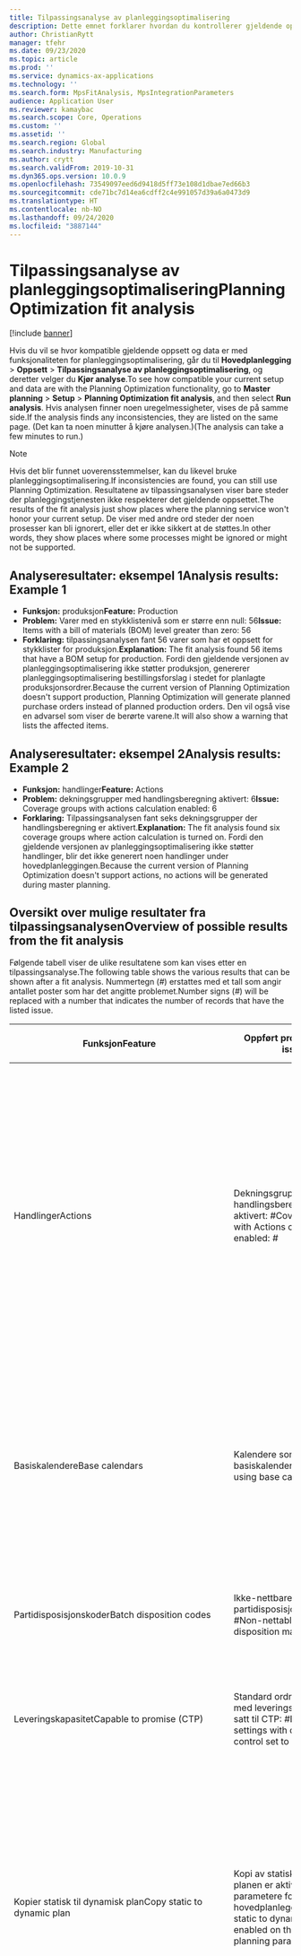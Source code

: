 ```yaml
---
title: Tilpassingsanalyse av planleggingsoptimalisering
description: Dette emnet forklarer hvordan du kontrollerer gjeldende oppsett og data mot funksjonene i planleggingsoptimaliseringsfunksjonaliteten.
author: ChristianRytt
manager: tfehr
ms.date: 09/23/2020
ms.topic: article
ms.prod: ''
ms.service: dynamics-ax-applications
ms.technology: ''
ms.search.form: MpsFitAnalysis, MpsIntegrationParameters
audience: Application User
ms.reviewer: kamaybac
ms.search.scope: Core, Operations
ms.custom: ''
ms.assetid: ''
ms.search.region: Global
ms.search.industry: Manufacturing
ms.author: crytt
ms.search.validFrom: 2019-10-31
ms.dyn365.ops.version: 10.0.9
ms.openlocfilehash: 73549097eed6d9418d5ff73e108d1dbae7ed66b3
ms.sourcegitcommit: cde71bc7d14ea6cdff2c4e991057d39a6a0473d9
ms.translationtype: HT
ms.contentlocale: nb-NO
ms.lasthandoff: 09/24/2020
ms.locfileid: "3887144"
---
```

# <a name="planning-optimization-fit-analysis"></a><span data-ttu-id="4b867-103">Tilpassingsanalyse av planleggingsoptimalisering</span><span class="sxs-lookup"><span data-stu-id="4b867-103">Planning Optimization fit analysis</span></span>

[!include [banner](../../includes/banner.md)]

<span data-ttu-id="4b867-104">Hvis du vil se hvor kompatible gjeldende oppsett og data er med funksjonaliteten for planleggingsoptimalisering, går du til **Hovedplanlegging** \> **Oppsett** \> **Tilpassingsanalyse av planleggingsoptimalisering**, og deretter velger du **Kjør analyse**.</span><span class="sxs-lookup"><span data-stu-id="4b867-104">To see how compatible your current setup and data are with the Planning Optimization functionality, go to **Master planning** \> **Setup** \> **Planning Optimization fit analysis**, and then select **Run analysis**.</span></span> <span data-ttu-id="4b867-105">Hvis analysen finner noen uregelmessigheter, vises de på samme side.</span><span class="sxs-lookup"><span data-stu-id="4b867-105">If the analysis finds any inconsistencies, they are listed on the same page.</span></span> <span data-ttu-id="4b867-106">(Det kan ta noen minutter å kjøre analysen.)</span><span class="sxs-lookup"><span data-stu-id="4b867-106">(The analysis can take a few minutes to run.)</span></span>

> [!NOTE]
> <span data-ttu-id="4b867-107">Hvis det blir funnet uoverensstemmelser, kan du likevel bruke planleggingsoptimalisering.</span><span class="sxs-lookup"><span data-stu-id="4b867-107">If inconsistencies are found, you can still use Planning Optimization.</span></span> <span data-ttu-id="4b867-108">Resultatene av tilpassingsanalysen viser bare steder der planleggingstjenesten ikke respekterer det gjeldende oppsettet.</span><span class="sxs-lookup"><span data-stu-id="4b867-108">The results of the fit analysis just show places where the planning service won't honor your current setup.</span></span> <span data-ttu-id="4b867-109">De viser med andre ord steder der noen prosesser kan bli ignorert, eller det er ikke sikkert at de støttes.</span><span class="sxs-lookup"><span data-stu-id="4b867-109">In other words, they show places where some processes might be ignored or might not be supported.</span></span>

## <a name="analysis-results-example-1"></a><span data-ttu-id="4b867-110">Analyseresultater: eksempel 1</span><span class="sxs-lookup"><span data-stu-id="4b867-110">Analysis results: Example 1</span></span>

- <span data-ttu-id="4b867-111">**Funksjon:** produksjon</span><span class="sxs-lookup"><span data-stu-id="4b867-111">**Feature:** Production</span></span>
- <span data-ttu-id="4b867-112">**Problem:** Varer med en stykklistenivå som er større enn null: 56</span><span class="sxs-lookup"><span data-stu-id="4b867-112">**Issue:** Items with a bill of materials (BOM) level greater than zero: 56</span></span>
- <span data-ttu-id="4b867-113">**Forklaring:** tilpassingsanalysen fant 56 varer som har et oppsett for stykklister for produksjon.</span><span class="sxs-lookup"><span data-stu-id="4b867-113">**Explanation:** The fit analysis found 56 items that have a BOM setup for production.</span></span> <span data-ttu-id="4b867-114">Fordi den gjeldende versjonen av planleggingsoptimalisering ikke støtter produksjon, genererer planleggingsoptimalisering bestillingsforslag i stedet for planlagte produksjonsordrer.</span><span class="sxs-lookup"><span data-stu-id="4b867-114">Because the current version of Planning Optimization doesn't support production, Planning Optimization will generate planned purchase orders instead of planned production orders.</span></span> <span data-ttu-id="4b867-115">Den vil også vise en advarsel som viser de berørte varene.</span><span class="sxs-lookup"><span data-stu-id="4b867-115">It will also show a warning that lists the affected items.</span></span>

## <a name="analysis-results-example-2"></a><span data-ttu-id="4b867-116">Analyseresultater: eksempel 2</span><span class="sxs-lookup"><span data-stu-id="4b867-116">Analysis results: Example 2</span></span>

- <span data-ttu-id="4b867-117">**Funksjon:** handlinger</span><span class="sxs-lookup"><span data-stu-id="4b867-117">**Feature:** Actions</span></span>
- <span data-ttu-id="4b867-118">**Problem:** dekningsgrupper med handlingsberegning aktivert: 6</span><span class="sxs-lookup"><span data-stu-id="4b867-118">**Issue:** Coverage groups with actions calculation enabled: 6</span></span>
- <span data-ttu-id="4b867-119">**Forklaring:** Tilpassingsanalysen fant seks dekningsgrupper der handlingsberegning er aktivert.</span><span class="sxs-lookup"><span data-stu-id="4b867-119">**Explanation:** The fit analysis found six coverage groups where action calculation is turned on.</span></span> <span data-ttu-id="4b867-120">Fordi den gjeldende versjonen av planleggingsoptimalisering ikke støtter handlinger, blir det ikke generert noen handlinger under hovedplanleggingen.</span><span class="sxs-lookup"><span data-stu-id="4b867-120">Because the current version of Planning Optimization doesn't support actions, no actions will be generated during master planning.</span></span>

## <a name="overview-of-possible-results-from-the-fit-analysis"></a><span data-ttu-id="4b867-121">Oversikt over mulige resultater fra tilpassingsanalysen</span><span class="sxs-lookup"><span data-stu-id="4b867-121">Overview of possible results from the fit analysis</span></span>

<span data-ttu-id="4b867-122">Følgende tabell viser de ulike resultatene som kan vises etter en tilpassingsanalyse.</span><span class="sxs-lookup"><span data-stu-id="4b867-122">The following table shows the various results that can be shown after a fit analysis.</span></span> <span data-ttu-id="4b867-123">Nummertegn (_\#_) erstattes med et tall som angir antallet poster som har det angitte problemet.</span><span class="sxs-lookup"><span data-stu-id="4b867-123">Number signs (_\#_) will be replaced with a number that indicates the number of records that have the listed issue.</span></span>

| <span data-ttu-id="4b867-124">Funksjon</span><span class="sxs-lookup"><span data-stu-id="4b867-124">Feature</span></span> | <span data-ttu-id="4b867-125">Oppført problem</span><span class="sxs-lookup"><span data-stu-id="4b867-125">Listed issue</span></span> | <span data-ttu-id="4b867-126">Forklaring</span><span class="sxs-lookup"><span data-stu-id="4b867-126">Explanation</span></span> | <span data-ttu-id="4b867-127">Forventet tilgjengelighet</span><span class="sxs-lookup"><span data-stu-id="4b867-127">Expected availability</span></span> |
| --- | --- | --- | --- |
| <span data-ttu-id="4b867-128">Handlinger</span><span class="sxs-lookup"><span data-stu-id="4b867-128">Actions</span></span> | <span data-ttu-id="4b867-129">Dekningsgrupper med handlingsberegning aktivert: _\#_</span><span class="sxs-lookup"><span data-stu-id="4b867-129">Coverage groups with Actions calculation enabled: _\#_</span></span> | <span data-ttu-id="4b867-130">Dette funksjonen venter.</span><span class="sxs-lookup"><span data-stu-id="4b867-130">This feature is pending.</span></span> <span data-ttu-id="4b867-131">For øyeblikket blir det ikke generert handlinger under hovedplanlegging når planleggingsoptimalisering er aktivert, uavhengig av denne innstillingen.</span><span class="sxs-lookup"><span data-stu-id="4b867-131">Currently, actions aren't generated during master planning when Planning Optimization is enabled, regardless of this setting.</span></span> <span data-ttu-id="4b867-132">Hovedformålet med handlinger er å foreslå endringer i eksisterende ordrer.</span><span class="sxs-lookup"><span data-stu-id="4b867-132">The main purpose of actions is to suggest changes to existing orders.</span></span> <span data-ttu-id="4b867-133">Evaluer hvis handlinger aktiveres aktivt som en del av forretningsprosessene, eller hvis forsinkelsesinformasjonen som er knyttet til ordrene, er tilstrekkelig.</span><span class="sxs-lookup"><span data-stu-id="4b867-133">Evaluate if actions are actively applied as part of your business processes or if the delay information related to the orders is sufficient.</span></span> | <span data-ttu-id="4b867-134">2021. oktober</span><span class="sxs-lookup"><span data-stu-id="4b867-134">October 2021</span></span> |
| <span data-ttu-id="4b867-135">Basiskalendere</span><span class="sxs-lookup"><span data-stu-id="4b867-135">Base calendars</span></span> | <span data-ttu-id="4b867-136">Kalendere som bruker basiskalender: _\#_</span><span class="sxs-lookup"><span data-stu-id="4b867-136">Calendars using base calendar: _\#_</span></span> | <span data-ttu-id="4b867-137">Dette funksjonen venter.</span><span class="sxs-lookup"><span data-stu-id="4b867-137">This feature is pending.</span></span> <span data-ttu-id="4b867-138">For øyeblikket ignoreres basiskalenderen når planleggingsoptimalisering er aktivert.</span><span class="sxs-lookup"><span data-stu-id="4b867-138">Currently, the base calendar is ignored when Planning Optimization is enabled.</span></span> <span data-ttu-id="4b867-139">Evaluer om basiskalenderen er nødvendig for forretningsprosessene, eller om direkte oppsett i kalendere er tilstrekkelig.</span><span class="sxs-lookup"><span data-stu-id="4b867-139">Evaluate if the base calendar is needed for your business processes or if direct setup in calendars is sufficient.</span></span> | <span data-ttu-id="4b867-140">2021. april</span><span class="sxs-lookup"><span data-stu-id="4b867-140">April 2021</span></span> | 
| <span data-ttu-id="4b867-141">Partidisposisjonskoder</span><span class="sxs-lookup"><span data-stu-id="4b867-141">Batch disposition codes</span></span> | <span data-ttu-id="4b867-142">Ikke-nettbare partidisposisjonsstandarder: _\#_</span><span class="sxs-lookup"><span data-stu-id="4b867-142">Non-nettable batch disposition masters: _\#_</span></span> | <span data-ttu-id="4b867-143">Dette funksjonen venter.</span><span class="sxs-lookup"><span data-stu-id="4b867-143">This feature is pending.</span></span> <span data-ttu-id="4b867-144">Partidisposisjonskoder ignoreres for øyeblikket når planleggingsoptimalisering er aktivert.</span><span class="sxs-lookup"><span data-stu-id="4b867-144">Currently, batch disposition codes are ignored when Planning Optimization is enabled.</span></span> | <span data-ttu-id="4b867-145">2021. oktober</span><span class="sxs-lookup"><span data-stu-id="4b867-145">October 2021</span></span> |
| <span data-ttu-id="4b867-146">Leveringskapasitet</span><span class="sxs-lookup"><span data-stu-id="4b867-146">Capable to promise (CTP)</span></span> | <span data-ttu-id="4b867-147">Standard ordreinnstillinger med leveringsdatokontroll satt til CTP: _\#_</span><span class="sxs-lookup"><span data-stu-id="4b867-147">Default order settings with delivery date control set to CTP: _\#_</span></span> | <span data-ttu-id="4b867-148">Dette funksjonen venter.</span><span class="sxs-lookup"><span data-stu-id="4b867-148">This feature is pending.</span></span> <span data-ttu-id="4b867-149">For øyeblikket ignoreres CTP når planleggingsoptimalisering aktiveres, uavhengig av denne innstillingen.</span><span class="sxs-lookup"><span data-stu-id="4b867-149">Currently, CTP is ignored when Planning Optimization is enabled, regardless of this setting.</span></span> | <span data-ttu-id="4b867-150">2021. oktober</span><span class="sxs-lookup"><span data-stu-id="4b867-150">October 2021</span></span> |
| <span data-ttu-id="4b867-151">Kopier statisk til dynamisk plan</span><span class="sxs-lookup"><span data-stu-id="4b867-151">Copy static to dynamic plan</span></span> | <span data-ttu-id="4b867-152">Kopi av statisk til dynamisk planen er aktivert for parametere for hovedplanlegging.</span><span class="sxs-lookup"><span data-stu-id="4b867-152">Copy of static to dynamic plan is enabled on the master planning parameters.</span></span> | <span data-ttu-id="4b867-153">Planleggingsoptimalisering kopierer ikke den statiske planen til den dynamiske planen, uavhengig av denne innstillingen.</span><span class="sxs-lookup"><span data-stu-id="4b867-153">Planning Optimization doesn't copy the static plan to the dynamic plan, regardless of this setting.</span></span> <span data-ttu-id="4b867-154">Dette konseptet er generelt mindre relevant på grunn av hastigheten og fullføringsregenereringen som gis av planleggingsoptimaliseringen.</span><span class="sxs-lookup"><span data-stu-id="4b867-154">In general, this concept is less relevant because of the speed and complete regeneration that Planning Optimization provides.</span></span> <span data-ttu-id="4b867-155">Hvis det brukes to eller flere planer, bør hovedplanlegging utløses for hver plan.</span><span class="sxs-lookup"><span data-stu-id="4b867-155">If two or more plans are used, master planning should be triggered for each plan.</span></span> | <span data-ttu-id="4b867-156">2021. oktober</span><span class="sxs-lookup"><span data-stu-id="4b867-156">October 2021</span></span> |
| <span data-ttu-id="4b867-157">Autorisasjon</span><span class="sxs-lookup"><span data-stu-id="4b867-157">Firming</span></span> | <span data-ttu-id="4b867-158">Dekningsgrupper med horisont for automatisk autorisering angitt: _\#_</span><span class="sxs-lookup"><span data-stu-id="4b867-158">Coverage groups with auto firming time fence set: _\#_</span></span> | <span data-ttu-id="4b867-159">I versjon 10.0.7 og senere støttes autorisasjon som en separat satsvis jobb etter at hovedplanleggingen er fullført (forutsatt at funksjonen _Automatisk autorisasjon med planleggingsoptimalisering_ er aktivert i [funksjonsbehandling](../../../fin-ops-core/fin-ops/get-started/feature-management/feature-management-overview.md)).</span><span class="sxs-lookup"><span data-stu-id="4b867-159">In version 10.0.7 and later, firming is supported as a separate firming batch job after master planning is completed (provided the _Auto-firming for Planning Optimization_ feature has been enabled in [feature management](../../../fin-ops-core/fin-ops/get-started/feature-management/feature-management-overview.md)).</span></span> <span data-ttu-id="4b867-160">Legg merke til at automatisk autorisasjon med planleggingsoptimalisering er basert på ordredatoen (startdato), ikke behovsdatoen (sluttdatoen).</span><span class="sxs-lookup"><span data-stu-id="4b867-160">Note that auto firming for Planning Optimization is based on the order date (start date), not the requirement date (end date).</span></span> <span data-ttu-id="4b867-161">Denne virkemåten sikrer at planlagte bestillinger vises i forfallstiden, uten at leveringstiden i autorisasjonshorisonten må tas med.</span><span class="sxs-lookup"><span data-stu-id="4b867-161">This behavior ensures that firming of planned orders occurs in due time, without having to include lead time in the firming time fence.</span></span> | <span data-ttu-id="4b867-162">Støttes</span><span class="sxs-lookup"><span data-stu-id="4b867-162">Supported</span></span> |
| <span data-ttu-id="4b867-163">Autorisasjon</span><span class="sxs-lookup"><span data-stu-id="4b867-163">Firming</span></span> | <span data-ttu-id="4b867-164">Dekningsoppføringer for vare med automatisk autorisasjon angitt: _\#_</span><span class="sxs-lookup"><span data-stu-id="4b867-164">Item coverage records with auto firming set: _\#_</span></span> | <span data-ttu-id="4b867-165">I versjon 10.0.7 og senere støttes automatisk autorisasjon som en separat satsvis jobb etter at hovedplanleggingen er fullført (forutsatt at funksjonen _Automatisk autorisasjon med planleggingsoptimalisering_ er aktivert i [funksjonsbehandling](../../../fin-ops-core/fin-ops/get-started/feature-management/feature-management-overview.md)).</span><span class="sxs-lookup"><span data-stu-id="4b867-165">In version 10.0.7 and later, auto firming is supported as a separate firming batch job after master planning is completed (provided the _Auto-firming for Planning Optimization_ feature has been enabled in [feature management](../../../fin-ops-core/fin-ops/get-started/feature-management/feature-management-overview.md)).</span></span> <span data-ttu-id="4b867-166">Legg merke til at automatisk autorisasjon med planleggingsoptimalisering er basert på ordredatoen (startdato), ikke behovsdatoen (sluttdatoen).</span><span class="sxs-lookup"><span data-stu-id="4b867-166">Note that auto firming for Planning Optimization is based on the order date (start date), not the requirement date (end date).</span></span> <span data-ttu-id="4b867-167">Denne virkemåten sikrer at planlagte bestillinger vises i forfallstiden, uten at leveringstiden i autorisasjonshorisonten må tas med.</span><span class="sxs-lookup"><span data-stu-id="4b867-167">This behavior ensures that firming of planned orders occurs in due time, without having to include lead time in the firming time fence.</span></span> | <span data-ttu-id="4b867-168">Støttes</span><span class="sxs-lookup"><span data-stu-id="4b867-168">Supported</span></span> |
| <span data-ttu-id="4b867-169">Autorisasjon</span><span class="sxs-lookup"><span data-stu-id="4b867-169">Firming</span></span> | <span data-ttu-id="4b867-170">Hovedplaner med automatisk autorisasjon angitt: _\#_</span><span class="sxs-lookup"><span data-stu-id="4b867-170">Master plans with auto firming set: _\#_</span></span> | <span data-ttu-id="4b867-171">I versjon 10.0.7 og senere støttes automatisk autorisasjon som en separat satsvis jobb etter at hovedplanleggingen er fullført (forutsatt at funksjonen _Automatisk autorisasjon med planleggingsoptimalisering_ er aktivert i [funksjonsbehandling](../../../fin-ops-core/fin-ops/get-started/feature-management/feature-management-overview.md)).</span><span class="sxs-lookup"><span data-stu-id="4b867-171">In version 10.0.7 and later, auto firming is supported as a separate firming batch job after master planning is completed (provided the _Auto-firming for Planning Optimization_ feature has been enabled in [feature management](../../../fin-ops-core/fin-ops/get-started/feature-management/feature-management-overview.md)).</span></span> <span data-ttu-id="4b867-172">Legg merke til at automatisk autorisasjon med planleggingsoptimalisering er basert på ordredatoen (startdato), ikke behovsdatoen (sluttdatoen).</span><span class="sxs-lookup"><span data-stu-id="4b867-172">Note that auto firming for Planning Optimization is based on the order date (start date), not the requirement date (end date).</span></span> <span data-ttu-id="4b867-173">Denne virkemåten sikrer at planlagte bestillinger vises i forfallstiden, uten at leveringstiden i autorisasjonshorisonten må tas med.</span><span class="sxs-lookup"><span data-stu-id="4b867-173">This behavior ensures that firming of planned orders occurs in due time, without having to include lead time in the firming time fence.</span></span> | <span data-ttu-id="4b867-174">Støttes</span><span class="sxs-lookup"><span data-stu-id="4b867-174">Supported</span></span> |
| <span data-ttu-id="4b867-175">FitAnalysisPlanningItems</span><span class="sxs-lookup"><span data-stu-id="4b867-175">FitAnalysisPlanningItems</span></span> | <span data-ttu-id="4b867-176">Planleggingselementer: _\#_</span><span class="sxs-lookup"><span data-stu-id="4b867-176">Planning Items: _\#_</span></span> | <span data-ttu-id="4b867-177">Dette funksjonen venter.</span><span class="sxs-lookup"><span data-stu-id="4b867-177">This feature is pending.</span></span> <span data-ttu-id="4b867-178">For øyeblikket behandles planleggingselementer som vanlige varer når planleggingsoptimalisering er aktivert.</span><span class="sxs-lookup"><span data-stu-id="4b867-178">Currently, planning items are handled like regular items when Planning Optimization is enabled.</span></span> | <span data-ttu-id="4b867-179">2021. oktober</span><span class="sxs-lookup"><span data-stu-id="4b867-179">October 2021</span></span> |
| <span data-ttu-id="4b867-180">Prognose</span><span class="sxs-lookup"><span data-stu-id="4b867-180">Forecast</span></span> | <span data-ttu-id="4b867-181">Dekningsgrupper med "Ta med konserninterne ordrer" aktivert: _\#_</span><span class="sxs-lookup"><span data-stu-id="4b867-181">Coverage groups with "Include intercompany orders" enabled: _\#_</span></span> | <span data-ttu-id="4b867-182">Dette funksjonen venter.</span><span class="sxs-lookup"><span data-stu-id="4b867-182">This feature is pending.</span></span> <span data-ttu-id="4b867-183">For øyeblikket inkluderer ikke hovedplanlegging nedstrøms planlagt behov når planleggingsoptimalisering er aktivert, uavhengig av denne innstillingen.</span><span class="sxs-lookup"><span data-stu-id="4b867-183">Currently, master planning doesn't include downstream planned demand when Planning Optimization is enabled, regardless of this setting.</span></span> <span data-ttu-id="4b867-184">Merk at frigitte/autoriserte ordrer fremdeles fungerer med den vanlige konserninterne funksjonaliteten, og vil dekke de fleste scenarier.</span><span class="sxs-lookup"><span data-stu-id="4b867-184">Note that released/firmed orders still work with the regular intercompany functionality and will cover most scenarios.</span></span> | <span data-ttu-id="4b867-185">2020. oktober</span><span class="sxs-lookup"><span data-stu-id="4b867-185">October 2020</span></span> |
| <span data-ttu-id="4b867-186">Prognose</span><span class="sxs-lookup"><span data-stu-id="4b867-186">Forecast</span></span> | <span data-ttu-id="4b867-187">Dekningsgrupper med innstillingen "Reduser prognose etter" angir en annen verdi enn "Ordrer": _\#_</span><span class="sxs-lookup"><span data-stu-id="4b867-187">Coverage groups with "Reduce forecast by" setting set to a value different than "Orders": _\#_</span></span> | <span data-ttu-id="4b867-188">Planleggingsoptimalisering bruker som standard "Reduser prognose etter" for ordrer, uavhengig av denne innstillingen.</span><span class="sxs-lookup"><span data-stu-id="4b867-188">By default, Planning Optimization uses "Reduce forecast by" for orders, regardless of this setting.</span></span> | <span data-ttu-id="4b867-189">2020. oktober</span><span class="sxs-lookup"><span data-stu-id="4b867-189">October 2020</span></span> |
| <span data-ttu-id="4b867-190">Prognose</span><span class="sxs-lookup"><span data-stu-id="4b867-190">Forecast</span></span> | <span data-ttu-id="4b867-191">Prognosemodeller med undermodeller: _\#_</span><span class="sxs-lookup"><span data-stu-id="4b867-191">Forecast models with sub models: _\#_</span></span> | <span data-ttu-id="4b867-192">Dette funksjonen venter.</span><span class="sxs-lookup"><span data-stu-id="4b867-192">This feature is pending.</span></span> <span data-ttu-id="4b867-193">For øyeblikket støttes ikke prognoser som bruker undermodeller, når planleggingsoptimalisering er aktivert.</span><span class="sxs-lookup"><span data-stu-id="4b867-193">Currently, forecasts that use sub-models aren't supported when Planning Optimization is enabled.</span></span> <span data-ttu-id="4b867-194">De vil ignoreres, uavhengig av denne innstillingen.</span><span class="sxs-lookup"><span data-stu-id="4b867-194">They will be ignored, regardless of this setting.</span></span> | <span data-ttu-id="4b867-195">2021. april</span><span class="sxs-lookup"><span data-stu-id="4b867-195">April 2021</span></span> |
| <span data-ttu-id="4b867-196">Prognose</span><span class="sxs-lookup"><span data-stu-id="4b867-196">Forecast</span></span> | <span data-ttu-id="4b867-197">Hovedplaner med "Inkluder forsyningsprognose" aktivert: _\#_</span><span class="sxs-lookup"><span data-stu-id="4b867-197">Master plans with "Include supply forecast" enabled: _\#_</span></span> | <span data-ttu-id="4b867-198">Dette funksjonen venter.</span><span class="sxs-lookup"><span data-stu-id="4b867-198">This feature is pending.</span></span> <span data-ttu-id="4b867-199">For øyeblikket støttes ikke forsyningsprognoser når planleggingsoptimalisering er aktivert.</span><span class="sxs-lookup"><span data-stu-id="4b867-199">Currently, supply forecasts aren't supported when Planning Optimization is enabled.</span></span> <span data-ttu-id="4b867-200">De vil ignoreres, uavhengig av denne innstillingen.</span><span class="sxs-lookup"><span data-stu-id="4b867-200">They will be ignored, regardless of this setting.</span></span> | <span data-ttu-id="4b867-201">2021. oktober</span><span class="sxs-lookup"><span data-stu-id="4b867-201">October 2021</span></span> |
| <span data-ttu-id="4b867-202">Låsningshorisont</span><span class="sxs-lookup"><span data-stu-id="4b867-202">Freeze time fence</span></span> | <span data-ttu-id="4b867-203">Dekningsgrupper med låsningshorisont angitt: _\#_</span><span class="sxs-lookup"><span data-stu-id="4b867-203">Coverage groups with freeze time fence set: _\#_</span></span> | <span data-ttu-id="4b867-204">Låsingshorisonten brukes ikke ofte, og det er ingen planer om å ta den med for planleggingsoptimalisering.</span><span class="sxs-lookup"><span data-stu-id="4b867-204">The freeze time fence isn't often used, and there are currently no plans to include it for Planning Optimization.</span></span> <span data-ttu-id="4b867-205">For øyeblikket ignoreres låsningshorisontoppsettet når planleggingsoptimalisering aktiveres, uavhengig av denne innstillingen.</span><span class="sxs-lookup"><span data-stu-id="4b867-205">Currently, the freeze time fence setup is ignored when Planning Optimization is enabled, regardless of this setting.</span></span> | <span data-ttu-id="4b867-206">I/T</span><span class="sxs-lookup"><span data-stu-id="4b867-206">N/A</span></span> |
| <span data-ttu-id="4b867-207">Låsningshorisont</span><span class="sxs-lookup"><span data-stu-id="4b867-207">Freeze time fence</span></span> | <span data-ttu-id="4b867-208">Dekningsgrupper for vare med låsningshorisont angitt: _\#_</span><span class="sxs-lookup"><span data-stu-id="4b867-208">Item coverage records with freeze time fence set: _\#_</span></span> | <span data-ttu-id="4b867-209">Låsingshorisonten brukes ikke ofte, og det er ingen planer om å ta den med for planleggingsoptimalisering.</span><span class="sxs-lookup"><span data-stu-id="4b867-209">The freeze time fence isn't often used, and there are currently no plans to include it for Planning Optimization.</span></span> <span data-ttu-id="4b867-210">For øyeblikket ignoreres låsningshorisontoppsettet når planleggingsoptimalisering aktiveres, uavhengig av denne innstillingen.</span><span class="sxs-lookup"><span data-stu-id="4b867-210">Currently, the freeze time fence setup is ignored when Planning Optimization is enabled, regardless of this setting.</span></span> | <span data-ttu-id="4b867-211">I/T</span><span class="sxs-lookup"><span data-stu-id="4b867-211">N/A</span></span> |
| <span data-ttu-id="4b867-212">Låsningshorisont</span><span class="sxs-lookup"><span data-stu-id="4b867-212">Freeze time fence</span></span> | <span data-ttu-id="4b867-213">Hovedplaner med låsningshorisont angitt: _\#_</span><span class="sxs-lookup"><span data-stu-id="4b867-213">Master plans with freeze time fence set: _\#_</span></span> | <span data-ttu-id="4b867-214">Låsingshorisonten brukes ikke ofte, og det er ingen planer om å ta den med for planleggingsoptimalisering.</span><span class="sxs-lookup"><span data-stu-id="4b867-214">The freeze time fence isn't often used, and there are currently no plans to include it for Planning Optimization.</span></span> <span data-ttu-id="4b867-215">For øyeblikket ignoreres låsningshorisontoppsettet når planleggingsoptimalisering aktiveres, uavhengig av denne innstillingen.</span><span class="sxs-lookup"><span data-stu-id="4b867-215">Currently, the freeze time fence setup is ignored when Planning Optimization is enabled, regardless of this setting.</span></span> | <span data-ttu-id="4b867-216">I/T</span><span class="sxs-lookup"><span data-stu-id="4b867-216">N/A</span></span> |
| <span data-ttu-id="4b867-217">Konserninternt</span><span class="sxs-lookup"><span data-stu-id="4b867-217">Intercompany</span></span> | <span data-ttu-id="4b867-218">Hovedplaner inkludert planlagt nedstrømsetterspørsel: _\#_</span><span class="sxs-lookup"><span data-stu-id="4b867-218">Master plans including planned downstream demand: _\#_</span></span> | <span data-ttu-id="4b867-219">Dette funksjonen venter.</span><span class="sxs-lookup"><span data-stu-id="4b867-219">This feature is pending.</span></span> <span data-ttu-id="4b867-220">For øyeblikket inkluderer ikke hovedplanlegging nedstrøms planlagt behov når planleggingsoptimalisering er aktivert, uavhengig av denne innstillingen.</span><span class="sxs-lookup"><span data-stu-id="4b867-220">Currently, master planning doesn't include downstream planned demand when Planning Optimization is enabled, regardless of this setting.</span></span> <span data-ttu-id="4b867-221">Merk at frigitte/autoriserte ordrer fremdeles fungerer med den vanlige konserninterne funksjonaliteten, og vil dekke de fleste scenarier.</span><span class="sxs-lookup"><span data-stu-id="4b867-221">Note that released/firmed orders still work with the normal intercompany functionality and will cover most scenarios.</span></span> | <span data-ttu-id="4b867-222">2020. oktober</span><span class="sxs-lookup"><span data-stu-id="4b867-222">October 2020</span></span> |
| <span data-ttu-id="4b867-223">Kanban</span><span class="sxs-lookup"><span data-stu-id="4b867-223">Kanban</span></span> | <span data-ttu-id="4b867-224">Dekningsoppføringer for vare med Kanban for planlagte ordretype _\#_</span><span class="sxs-lookup"><span data-stu-id="4b867-224">Item coverage records with planned order type kanban: _\#_</span></span> | <span data-ttu-id="4b867-225">Dette funksjonen venter.</span><span class="sxs-lookup"><span data-stu-id="4b867-225">This feature is pending.</span></span> <span data-ttu-id="4b867-226">For øyeblikket ignoreres varedekningen som er satt til Kanban, når planleggingsoptimalisering er aktivert.</span><span class="sxs-lookup"><span data-stu-id="4b867-226">Currently, item coverage that is set to kanban will be ignored when Planning Optimization is enabled.</span></span> <span data-ttu-id="4b867-227">Den Kanban-planlagte ordretypen vil opprette en advarsel under hovedplanleggingen, og planlagte bestillinger vil bli opprettet for å dekke det tilknyttede behovet.</span><span class="sxs-lookup"><span data-stu-id="4b867-227">The kanban planned order type will create a warning during master planning, and planned purchase orders will be created to cover the related demand.</span></span> | <span data-ttu-id="4b867-228">2021. oktober</span><span class="sxs-lookup"><span data-stu-id="4b867-228">October 2021</span></span> |
| <span data-ttu-id="4b867-229">Kanban</span><span class="sxs-lookup"><span data-stu-id="4b867-229">Kanban</span></span> | <span data-ttu-id="4b867-230">Varer med Kanban for standard ordretype: _\#_</span><span class="sxs-lookup"><span data-stu-id="4b867-230">Items with default order type kanban: _\#_</span></span> | <span data-ttu-id="4b867-231">For øyeblikket ignoreres en standard ordretype som er satt til Kanban, når planleggingsoptimalisering er aktivert.</span><span class="sxs-lookup"><span data-stu-id="4b867-231">Currently, a default order type that is set to kanban will be ignored when Planning Optimization is enabled.</span></span> <span data-ttu-id="4b867-232">Den standard Kanban-ordretypen vil opprette en advarsel under hovedplanleggingen, og planlagte bestillinger vil bli opprettet for å dekke det tilknyttede behovet.</span><span class="sxs-lookup"><span data-stu-id="4b867-232">The kanban default order type will create a warning during master planning, and planned purchase orders will be created to cover the related demand.</span></span> | <span data-ttu-id="4b867-233">2021. oktober</span><span class="sxs-lookup"><span data-stu-id="4b867-233">October 2021</span></span> |
| <span data-ttu-id="4b867-234">Livssyklustilstand for produkt</span><span class="sxs-lookup"><span data-stu-id="4b867-234">Product lifecycle state</span></span>   | <span data-ttu-id="4b867-235">Statuser for produktlivssyklus ikke aktive for planlegging: _\#_</span><span class="sxs-lookup"><span data-stu-id="4b867-235">Product lifecycle states not active for planning: _\#_</span></span> | <span data-ttu-id="4b867-236">Dette er en ventende funksjon.</span><span class="sxs-lookup"><span data-stu-id="4b867-236">This is a pending feature.</span></span> <span data-ttu-id="4b867-237">For øyeblikket ignoreres Livssyklustilstand for produkt med Planleggingsoptimalisering aktivert.</span><span class="sxs-lookup"><span data-stu-id="4b867-237">Currently the Product lifecycle state is ignored with Planning Optimization enabled.</span></span> <span data-ttu-id="4b867-238">Du kan justere produktfilteret for plannivå for å unngå å ta med produkter der statusen for produktlivssyklus er deaktivert for planlegging.</span><span class="sxs-lookup"><span data-stu-id="4b867-238">You can adjust the plan level product filter to avoid including products where product lifecycle state is disabled for planning.</span></span> | <span data-ttu-id="4b867-239">2020. oktober</span><span class="sxs-lookup"><span data-stu-id="4b867-239">October 2020</span></span> |
| <span data-ttu-id="4b867-240">Produksjon</span><span class="sxs-lookup"><span data-stu-id="4b867-240">Production</span></span> | <span data-ttu-id="4b867-241">Stykklistelinjer med avrunding eller flere oppsett: _\#_</span><span class="sxs-lookup"><span data-stu-id="4b867-241">BOM lines with rounding or multiple setup: _\#_</span></span> | <span data-ttu-id="4b867-242">Dette funksjonen venter.</span><span class="sxs-lookup"><span data-stu-id="4b867-242">This feature is pending.</span></span> <span data-ttu-id="4b867-243">Avrunding og flere oppsett ignoreres for øyeblikket på stykklistelinjer når planleggingsoptimalisering er aktivert, uavhengig av denne innstillingen.</span><span class="sxs-lookup"><span data-stu-id="4b867-243">Currently, rounding and multiple setups are ignored on BOM lines when Planning Optimization is enabled, regardless of this setting.</span></span> | <span data-ttu-id="4b867-244">2021. april</span><span class="sxs-lookup"><span data-stu-id="4b867-244">April 2021</span></span> |
| <span data-ttu-id="4b867-245">Produksjon</span><span class="sxs-lookup"><span data-stu-id="4b867-245">Production</span></span> | <span data-ttu-id="4b867-246">Stykkliste/formellinjer med formelmåling: _\#_</span><span class="sxs-lookup"><span data-stu-id="4b867-246">BOM/formula lines with formula measurement: _\#_</span></span> | <span data-ttu-id="4b867-247">Dette funksjonen venter.</span><span class="sxs-lookup"><span data-stu-id="4b867-247">This feature is pending.</span></span> <span data-ttu-id="4b867-248">Formelmåling ignoreres for øyeblikket på stykklistelinjer og formellinjer når planleggingsoptimalisering er aktivert, uavhengig av denne innstillingen.</span><span class="sxs-lookup"><span data-stu-id="4b867-248">Currently, formula measurement is ignored on BOM and formula lines when Planning Optimization is enabled, regardless of this setting.</span></span> | <span data-ttu-id="4b867-249">2021. oktober</span><span class="sxs-lookup"><span data-stu-id="4b867-249">October 2021</span></span> |
| <span data-ttu-id="4b867-250">Produksjon</span><span class="sxs-lookup"><span data-stu-id="4b867-250">Production</span></span> | <span data-ttu-id="4b867-251">Stykklister/formellinjer med vareerstatning (plangrupper): _\#_</span><span class="sxs-lookup"><span data-stu-id="4b867-251">BOM/formula lines with item substitution (plan groups): _\#_</span></span> | <span data-ttu-id="4b867-252">Dette funksjonen venter.</span><span class="sxs-lookup"><span data-stu-id="4b867-252">This feature is pending.</span></span> <span data-ttu-id="4b867-253">Vareerstatning (plangrupper) ignoreres for øyeblikket på stykklistelinjer og formellinjer når planleggingsoptimalisering er aktivert, uavhengig av denne innstillingen.</span><span class="sxs-lookup"><span data-stu-id="4b867-253">Currently, item substitution (plan groups) is ignored on BOM and formula lines when Planning Optimization is enabled, regardless of this setting.</span></span> | <span data-ttu-id="4b867-254">2021. oktober</span><span class="sxs-lookup"><span data-stu-id="4b867-254">October 2021</span></span> |
| <span data-ttu-id="4b867-255">Produksjon</span><span class="sxs-lookup"><span data-stu-id="4b867-255">Production</span></span> | <span data-ttu-id="4b867-256">Stykkliste/formellinjer med negativt antall: _\#_</span><span class="sxs-lookup"><span data-stu-id="4b867-256">BOM/formula lines with negative quantity: _\#_</span></span> | <span data-ttu-id="4b867-257">Dette funksjonen venter.</span><span class="sxs-lookup"><span data-stu-id="4b867-257">This feature is pending.</span></span> <span data-ttu-id="4b867-258">Stykkliste- og formellinjer med negativt antall vil bli inkludert med et antall på 0 (null), og det vil bli utstedt en advarsel når planleggingsoptimalisering er aktivert.</span><span class="sxs-lookup"><span data-stu-id="4b867-258">BOM and formula lines that have negative quantity will be included with a quantity of 0 (zero) and a warning will be issued when Planning Optimization is enabled.</span></span> <span data-ttu-id="4b867-259">Oppdater hoveddata for å unngå advarsler.</span><span class="sxs-lookup"><span data-stu-id="4b867-259">Update master data to avoid warnings.</span></span> | <span data-ttu-id="4b867-260">2021. oktober</span><span class="sxs-lookup"><span data-stu-id="4b867-260">October 2021</span></span> |
| <span data-ttu-id="4b867-261">Produksjon</span><span class="sxs-lookup"><span data-stu-id="4b867-261">Production</span></span> | <span data-ttu-id="4b867-262">Stykkliste/formellinjer med ressursforbruk: _\#_</span><span class="sxs-lookup"><span data-stu-id="4b867-262">BOM/formula lines with resource consumption: _\#_</span></span> | <span data-ttu-id="4b867-263">Dette funksjonen venter.</span><span class="sxs-lookup"><span data-stu-id="4b867-263">This feature is pending.</span></span> <span data-ttu-id="4b867-264">For tiden ignoreres stykkliste- og formellinjer som har ressursforbruk når planleggingsoptimalisering er aktivert.</span><span class="sxs-lookup"><span data-stu-id="4b867-264">Currently, BOM and formula lines that have resource consumption are ignored when Planning Optimization is enabled.</span></span> <span data-ttu-id="4b867-265">Når denne funksjonen støttes, blir materialbehovet satt til startdatoen for produksjon.</span><span class="sxs-lookup"><span data-stu-id="4b867-265">When this feature is supported, the material requirement will be set to the production start date.</span></span> <span data-ttu-id="4b867-266">Før denne funksjonen støttes vil det ikke bli generert behov for materialer som er merket med et ressursforbruksflagg.</span><span class="sxs-lookup"><span data-stu-id="4b867-266">Until this feature is supported, requirements will not be generated for materials that are marked with a resource consumption flag.</span></span> | <span data-ttu-id="4b867-267">2021. april</span><span class="sxs-lookup"><span data-stu-id="4b867-267">April 2021</span></span> |
| <span data-ttu-id="4b867-268">Produksjon</span><span class="sxs-lookup"><span data-stu-id="4b867-268">Production</span></span> | <span data-ttu-id="4b867-269">Stykkliste/formellinjer med trinnforbruk: _\#_</span><span class="sxs-lookup"><span data-stu-id="4b867-269">BOM/formula lines with step consumption: _\#_</span></span> | <span data-ttu-id="4b867-270">Dette funksjonen venter.</span><span class="sxs-lookup"><span data-stu-id="4b867-270">This feature is pending.</span></span> <span data-ttu-id="4b867-271">For tiden ignoreres trinnforbruk på stykkliste- og formellinjer når planleggingsoptimalisering er aktivert.</span><span class="sxs-lookup"><span data-stu-id="4b867-271">Currently, step consumption is ignored on BOM and formula lines when Planning Optimization is enabled.</span></span> | <span data-ttu-id="4b867-272">2021. oktober</span><span class="sxs-lookup"><span data-stu-id="4b867-272">October 2021</span></span> |
| <span data-ttu-id="4b867-273">Produksjon</span><span class="sxs-lookup"><span data-stu-id="4b867-273">Production</span></span> | <span data-ttu-id="4b867-274">Stykklister med konstant svinn eller variabel svinn definert: _\#_</span><span class="sxs-lookup"><span data-stu-id="4b867-274">BOMs with constant scrap or variable scrap defined: _\#_</span></span> | <span data-ttu-id="4b867-275">Dette funksjonen venter.</span><span class="sxs-lookup"><span data-stu-id="4b867-275">This feature is pending.</span></span> <span data-ttu-id="4b867-276">For øyeblikket ignoreres konstant svinn og variabel svinn som er definert i stykklister, når planleggingsoptimalisering er aktivert.</span><span class="sxs-lookup"><span data-stu-id="4b867-276">Currently, constant scrap and variable scrap that are defined on BOMs are ignored when Planning Optimization is enabled.</span></span> | <span data-ttu-id="4b867-277">2021. oktober</span><span class="sxs-lookup"><span data-stu-id="4b867-277">October 2021</span></span> |
| <span data-ttu-id="4b867-278">Produksjon</span><span class="sxs-lookup"><span data-stu-id="4b867-278">Production</span></span> | <span data-ttu-id="4b867-279">Stykklister med utsetting: _\#_</span><span class="sxs-lookup"><span data-stu-id="4b867-279">BOMs with subcontracting: _\#_</span></span> | <span data-ttu-id="4b867-280">Dette funksjonen venter.</span><span class="sxs-lookup"><span data-stu-id="4b867-280">This feature is pending.</span></span> <span data-ttu-id="4b867-281">For øyeblikket ignoreres utsettingsoppsett på stykklister når planleggingsoptimalisering aktiveres, uavhengig av denne innstillingen.</span><span class="sxs-lookup"><span data-stu-id="4b867-281">Currently, the subcontracting setup on BOMs is ignored when Planning Optimization is enabled, regardless of this setting.</span></span> | <span data-ttu-id="4b867-282">2021. oktober</span><span class="sxs-lookup"><span data-stu-id="4b867-282">October 2021</span></span> |
| <span data-ttu-id="4b867-283">Produksjon</span><span class="sxs-lookup"><span data-stu-id="4b867-283">Production</span></span> | <span data-ttu-id="4b867-284">Stykklister uten område: _\#_</span><span class="sxs-lookup"><span data-stu-id="4b867-284">BOMs without a site: _\#_</span></span> | <span data-ttu-id="4b867-285">Dette funksjonen venter.</span><span class="sxs-lookup"><span data-stu-id="4b867-285">This feature is pending.</span></span> <span data-ttu-id="4b867-286">Stykklister uten område ignoreres for øyeblikket når planleggingsoptimalisering er aktivert.</span><span class="sxs-lookup"><span data-stu-id="4b867-286">Currently, BOMs without a site are ignored when Planning Optimization is enabled.</span></span> | <span data-ttu-id="4b867-287">2020. oktober</span><span class="sxs-lookup"><span data-stu-id="4b867-287">October 2020</span></span> |
| <span data-ttu-id="4b867-288">Produksjon</span><span class="sxs-lookup"><span data-stu-id="4b867-288">Production</span></span> | <span data-ttu-id="4b867-289">Behov med angitt stykkliste eller definerte rutekrav: _\#_</span><span class="sxs-lookup"><span data-stu-id="4b867-289">Demand with specific BOM or route requirements defined: _\#_</span></span> | <span data-ttu-id="4b867-290">Dette funksjonen venter.</span><span class="sxs-lookup"><span data-stu-id="4b867-290">This feature is pending.</span></span> <span data-ttu-id="4b867-291">For øyeblikket ignoreres de bestemte stykkliste- eller rutebehovene som er definert i behovet (for eksempel en understykkliste eller underrute i en salgsordre) når planleggingsoptimalisering er aktivert.</span><span class="sxs-lookup"><span data-stu-id="4b867-291">Currently, the specific BOM or route requirements that are defined on the demand (such as a sub-BOM or sub-route on a sales order) are ignored when Planning Optimization is enabled.</span></span> <span data-ttu-id="4b867-292">Standard stykklisten eller -ruten vil bli brukt, uavhengig av denne innstillingen.</span><span class="sxs-lookup"><span data-stu-id="4b867-292">The standard BOM or route will be used, regardless of this setting.</span></span> | <span data-ttu-id="4b867-293">2021. oktober</span><span class="sxs-lookup"><span data-stu-id="4b867-293">October 2021</span></span> |
| <span data-ttu-id="4b867-294">Produksjon</span><span class="sxs-lookup"><span data-stu-id="4b867-294">Production</span></span> | <span data-ttu-id="4b867-295">Formelversjoner med ko-/biprodukter: _\#_</span><span class="sxs-lookup"><span data-stu-id="4b867-295">Formula versions with Co/By products: _\#_</span></span> | <span data-ttu-id="4b867-296">Dette funksjonen venter.</span><span class="sxs-lookup"><span data-stu-id="4b867-296">This feature is pending.</span></span> <span data-ttu-id="4b867-297">Koprodukter og biprodukter som er knyttet til formelversjonen, ignoreres for øyeblikket når planleggingsoptimalisering er aktivert.</span><span class="sxs-lookup"><span data-stu-id="4b867-297">Currently, co-products and by-products that are associated with the formula version are ignored when Planning Optimization is enabled.</span></span> | <span data-ttu-id="4b867-298">2021. oktober</span><span class="sxs-lookup"><span data-stu-id="4b867-298">October 2021</span></span> |
| <span data-ttu-id="4b867-299">Produksjon</span><span class="sxs-lookup"><span data-stu-id="4b867-299">Production</span></span> | <span data-ttu-id="4b867-300">Formelversjoner med avkastning: _\#_</span><span class="sxs-lookup"><span data-stu-id="4b867-300">Formula versions with Yield: _\#_</span></span> | <span data-ttu-id="4b867-301">Dette funksjonen venter.</span><span class="sxs-lookup"><span data-stu-id="4b867-301">This feature is pending.</span></span> <span data-ttu-id="4b867-302">Avkastning som er knyttet til formelversjonen, ignoreres for øyeblikket når planleggingsoptimalisering er aktivert.</span><span class="sxs-lookup"><span data-stu-id="4b867-302">Currently, yield that is associated with the formula version is ignored when Planning Optimization is enabled.</span></span> | <span data-ttu-id="4b867-303">2021. oktober</span><span class="sxs-lookup"><span data-stu-id="4b867-303">October 2021</span></span> |
| <span data-ttu-id="4b867-304">Produksjon</span><span class="sxs-lookup"><span data-stu-id="4b867-304">Production</span></span> | <span data-ttu-id="4b867-305">Planer inkludert sekvensering: _\#_</span><span class="sxs-lookup"><span data-stu-id="4b867-305">Plans including sequencing: _\#_</span></span> | <span data-ttu-id="4b867-306">Dette funksjonen venter.</span><span class="sxs-lookup"><span data-stu-id="4b867-306">This feature is pending.</span></span> <span data-ttu-id="4b867-307">For øyeblikket ignoreres sekvensiering når planleggingsoptimalisering aktiveres, uavhengig av denne innstillingen.</span><span class="sxs-lookup"><span data-stu-id="4b867-307">Currently, sequencing is ignored when Planning Optimization is enabled, regardless of this setting.</span></span> | <span data-ttu-id="4b867-308">2021. oktober</span><span class="sxs-lookup"><span data-stu-id="4b867-308">October 2021</span></span> |
| <span data-ttu-id="4b867-309">Produksjon</span><span class="sxs-lookup"><span data-stu-id="4b867-309">Production</span></span> | <span data-ttu-id="4b867-310">Frigitte produksjonsordre som ikke er startet, og der planlagt start er tidligere enn i dag: _\#_</span><span class="sxs-lookup"><span data-stu-id="4b867-310">Released production orders that are not started, where scheduled start is earlier than today: _\#_</span></span> | <span data-ttu-id="4b867-311">Dette funksjonen venter.</span><span class="sxs-lookup"><span data-stu-id="4b867-311">This feature is pending.</span></span> <span data-ttu-id="4b867-312">For øyeblikket vil hovedplanleggingen anta at den blir fullført i dag hvis en produksjonsordre blir forsinket.</span><span class="sxs-lookup"><span data-stu-id="4b867-312">Currently, if a production order is delayed, then master planning will assume that it will be completed today.</span></span> <span data-ttu-id="4b867-313">Dette er relevant for frigitte produksjonsordrer der en leveringsdato er i fortiden, men ennå ikke er fullført.</span><span class="sxs-lookup"><span data-stu-id="4b867-313">This is relevant for released production orders where a delivery date is in the past, but it has not been completed yet.</span></span> | <span data-ttu-id="4b867-314">2021. oktober</span><span class="sxs-lookup"><span data-stu-id="4b867-314">October 2021</span></span> |
| <span data-ttu-id="4b867-315">Produksjon</span><span class="sxs-lookup"><span data-stu-id="4b867-315">Production</span></span> | <span data-ttu-id="4b867-316">Ressurser som er planlagt med begrenset kapasitet: _\#_</span><span class="sxs-lookup"><span data-stu-id="4b867-316">Resources scheduled with finite capacity: _\#_</span></span> | <span data-ttu-id="4b867-317">Dette funksjonen venter.</span><span class="sxs-lookup"><span data-stu-id="4b867-317">This feature is pending.</span></span> <span data-ttu-id="4b867-318">Ressurser som er planlagt med begrenset kapasitet, ignoreres for øyeblikket når planleggingsoptimalisering er aktivert.</span><span class="sxs-lookup"><span data-stu-id="4b867-318">Currently, resources that are scheduled with finite capacity are ignored when Planning Optimization is enabled.</span></span> <span data-ttu-id="4b867-319">Planleggingen utføres basert på standard leveringstid fra produktet.</span><span class="sxs-lookup"><span data-stu-id="4b867-319">Scheduling is done based on the default lead time from the product.</span></span> | <span data-ttu-id="4b867-320">2021. april</span><span class="sxs-lookup"><span data-stu-id="4b867-320">April 2021</span></span> |
| <span data-ttu-id="4b867-321">Produksjon</span><span class="sxs-lookup"><span data-stu-id="4b867-321">Production</span></span> | <span data-ttu-id="4b867-322">Ruter som brukes i planleggingen: _\#_</span><span class="sxs-lookup"><span data-stu-id="4b867-322">Routes used in planning: _\#_</span></span> | <span data-ttu-id="4b867-323">Dette funksjonen venter.</span><span class="sxs-lookup"><span data-stu-id="4b867-323">This feature is pending.</span></span> <span data-ttu-id="4b867-324">Ruter ignoreres for øyeblikket når planleggingsoptimalisering er aktivert.</span><span class="sxs-lookup"><span data-stu-id="4b867-324">Currently, routes are ignored when Planning Optimization is enabled.</span></span> <span data-ttu-id="4b867-325">Standard leveringstid fra produktet brukes.</span><span class="sxs-lookup"><span data-stu-id="4b867-325">The default lead time from the product is used.</span></span> | <span data-ttu-id="4b867-326">2021. april</span><span class="sxs-lookup"><span data-stu-id="4b867-326">April 2021</span></span> |
| <span data-ttu-id="4b867-327">Produksjon</span><span class="sxs-lookup"><span data-stu-id="4b867-327">Production</span></span> | <span data-ttu-id="4b867-328">Salgslinjereservasjon ved hjelp av nedbryting: _\#_</span><span class="sxs-lookup"><span data-stu-id="4b867-328">Sales line reservation using explosion: _\#_</span></span> | <span data-ttu-id="4b867-329">Salgslinjereservasjon som bruker nedbryting, støttes ikke når planleggingsoptimalisering er aktivert.</span><span class="sxs-lookup"><span data-stu-id="4b867-329">Sales line reservation that uses explosion isn't supported when Planning Optimization is enabled.</span></span> | <span data-ttu-id="4b867-330">2021. oktober</span><span class="sxs-lookup"><span data-stu-id="4b867-330">October 2021</span></span> |
| <span data-ttu-id="4b867-331">Produksjon</span><span class="sxs-lookup"><span data-stu-id="4b867-331">Production</span></span> | <span data-ttu-id="4b867-332">Planlegging med nedbryting av produksjonsordre: _\#_</span><span class="sxs-lookup"><span data-stu-id="4b867-332">Scheduling with explosion of production orders: _\#_</span></span> | <span data-ttu-id="4b867-333">Planlegging som bruker nedbryting av produksjonsordrer, støttes ikke når planleggingsoptimalisering er aktivert.</span><span class="sxs-lookup"><span data-stu-id="4b867-333">Scheduling that uses explosion of production orders isn't supported when Planning Optimization is enabled.</span></span> <span data-ttu-id="4b867-334">Produksjonsordrer kan planlegges enkeltvis.</span><span class="sxs-lookup"><span data-stu-id="4b867-334">Production orders can be scheduled individually.</span></span> | <span data-ttu-id="4b867-335">2021. oktober</span><span class="sxs-lookup"><span data-stu-id="4b867-335">October 2021</span></span> |
| <span data-ttu-id="4b867-336">Tilbudsforespørsler</span><span class="sxs-lookup"><span data-stu-id="4b867-336">Request for quotations</span></span> | <span data-ttu-id="4b867-337">Hovedplaner med tilbudsforespørsler aktivert: _\#_</span><span class="sxs-lookup"><span data-stu-id="4b867-337">Master plans with request for quotations enabled: _\#_</span></span> | <span data-ttu-id="4b867-338">Dette funksjonen venter.</span><span class="sxs-lookup"><span data-stu-id="4b867-338">This feature is pending.</span></span> <span data-ttu-id="4b867-339">Tilbudsforespørsler vurderes for øyeblikket ikke som behov når planleggingsoptimalisering aktiveres.</span><span class="sxs-lookup"><span data-stu-id="4b867-339">Currently, requests for quotation (RFQs) aren't considered as demand when Planning Optimization is enabled.</span></span> <span data-ttu-id="4b867-340">De vil ignoreres, uavhengig av denne innstillingen.</span><span class="sxs-lookup"><span data-stu-id="4b867-340">They will be ignored, regardless of this setting.</span></span> | <span data-ttu-id="4b867-341">2021. oktober</span><span class="sxs-lookup"><span data-stu-id="4b867-341">October 2021</span></span> |
| <span data-ttu-id="4b867-342">Rekvisisjoner</span><span class="sxs-lookup"><span data-stu-id="4b867-342">Requisitions</span></span> | <span data-ttu-id="4b867-343">Hovedplaner med rekvisisjoner aktivert: _\#_</span><span class="sxs-lookup"><span data-stu-id="4b867-343">Master plans with requisitions enabled: _\#_</span></span> | <span data-ttu-id="4b867-344">Dette funksjonen venter.</span><span class="sxs-lookup"><span data-stu-id="4b867-344">This feature is pending.</span></span> <span data-ttu-id="4b867-345">Rekvisisjoner ignoreres for øyeblikket når planleggingsoptimalisering er aktivert.</span><span class="sxs-lookup"><span data-stu-id="4b867-345">Currently, requisitions aren't considered when Planning Optimization is enabled.</span></span> <span data-ttu-id="4b867-346">De vil ignoreres, uavhengig av denne innstillingen.</span><span class="sxs-lookup"><span data-stu-id="4b867-346">They will be ignored, regardless of this setting.</span></span> | <span data-ttu-id="4b867-347">2021. oktober</span><span class="sxs-lookup"><span data-stu-id="4b867-347">October 2021</span></span> |
| <span data-ttu-id="4b867-348">Sikkerhetsmarginer</span><span class="sxs-lookup"><span data-stu-id="4b867-348">Safety margins</span></span> | <span data-ttu-id="4b867-349">Dekningsgrupper med sikkerhetsmargin: _\#_</span><span class="sxs-lookup"><span data-stu-id="4b867-349">Coverage groups with safety margin: _\#_</span></span> | <span data-ttu-id="4b867-350">Dette funksjonen venter.</span><span class="sxs-lookup"><span data-stu-id="4b867-350">This feature is pending.</span></span> <span data-ttu-id="4b867-351">For øyeblikket ignoreres sikkerhetsmargin når planleggingsoptimalisering er aktivert.</span><span class="sxs-lookup"><span data-stu-id="4b867-351">Currently, safety margin is ignored when Planning Optimization is enabled.</span></span> <span data-ttu-id="4b867-352">Hvis du vil kompensere for denne virkemåten, kan du øke leveringstiden slik at den inkluderer sikkerhetsmarginen.</span><span class="sxs-lookup"><span data-stu-id="4b867-352">To compensate for this behavior, you can increase the lead time so that it includes the safety margin.</span></span> | <span data-ttu-id="4b867-353">2020. oktober</span><span class="sxs-lookup"><span data-stu-id="4b867-353">October 2020</span></span> |
| <span data-ttu-id="4b867-354">Sikkerhetsmarginer</span><span class="sxs-lookup"><span data-stu-id="4b867-354">Safety margins</span></span> | <span data-ttu-id="4b867-355">Hovedplaner med sikkerhetsmargin: _\#_</span><span class="sxs-lookup"><span data-stu-id="4b867-355">Master plans with safety margin: _\#_</span></span> | <span data-ttu-id="4b867-356">Dette funksjonen venter.</span><span class="sxs-lookup"><span data-stu-id="4b867-356">This feature is pending.</span></span> <span data-ttu-id="4b867-357">For øyeblikket ignoreres sikkerhetsmargin når planleggingsoptimalisering aktiveres, uavhengig av denne innstillingen.</span><span class="sxs-lookup"><span data-stu-id="4b867-357">Currently, safety margin is ignored when Planning Optimization is enabled, regardless of this setting.</span></span> <span data-ttu-id="4b867-358">Hvis du vil kompensere for denne virkemåten, kan du øke leveringstiden slik at den inkluderer sikkerhetsmarginen.</span><span class="sxs-lookup"><span data-stu-id="4b867-358">To compensate for this behavior, you can increase the lead time so that it includes the safety margin.</span></span> | <span data-ttu-id="4b867-359">2020. oktober</span><span class="sxs-lookup"><span data-stu-id="4b867-359">October 2020</span></span> |
| <span data-ttu-id="4b867-360">Fullføring av sikkerhetslager</span><span class="sxs-lookup"><span data-stu-id="4b867-360">Safety stock fulfillment</span></span> | <span data-ttu-id="4b867-361">Varedekningsposter med "Fyll opp minimum" forskjellig fra "Dagens dato + leveringstid": _\#_</span><span class="sxs-lookup"><span data-stu-id="4b867-361">Item coverage records with "Fulfill minimum" different from "Today's date + procurement time": _\#_</span></span> | <span data-ttu-id="4b867-362">Planleggingsoptimalisering bruker alltid *Dagens dato + leveringstid*.</span><span class="sxs-lookup"><span data-stu-id="4b867-362">Planning Optimization always uses *Today's date + procurement time*.</span></span> <span data-ttu-id="4b867-363">Denne endringen gjøres for å forberede et forenklet planleggingsoppsett i fremtiden, og for å tilby et gjennomførbart resultat.</span><span class="sxs-lookup"><span data-stu-id="4b867-363">This change is made to prepare for a simplified planning setup in the future, and to provide an actionable result.</span></span> <span data-ttu-id="4b867-364">Hvis leveringstiden ikke er inkludert for sikkerhetslager, vil planlagte bestillinger som opprettes for den gjeldende lagerbeholdningen, alltid bli forsinket på grunn av leveringstiden.</span><span class="sxs-lookup"><span data-stu-id="4b867-364">If the procurement time isn't included for safety stock, planned orders that are created for current low on-hand inventory will always be delayed because of the lead time.</span></span> <span data-ttu-id="4b867-365">Denne virkemåten kan føre til betydelig støy og uønskede planlagte bestillinger.</span><span class="sxs-lookup"><span data-stu-id="4b867-365">This behavior can cause significant noise and unwanted planned orders.</span></span> <span data-ttu-id="4b867-366">Den beste fremgangsmåten er å endre innstillingen slik at *Dagens dato + leveringstid* brukes.</span><span class="sxs-lookup"><span data-stu-id="4b867-366">The best practice is to change the setting so that *Today's date + procurement time* is used.</span></span> <span data-ttu-id="4b867-367">Oppdater hoveddata for å unngå advarsler.</span><span class="sxs-lookup"><span data-stu-id="4b867-367">Update master data to avoid warnings.</span></span> | <span data-ttu-id="4b867-368">I/T</span><span class="sxs-lookup"><span data-stu-id="4b867-368">N/A</span></span> |
| <span data-ttu-id="4b867-369">Salgstilbud</span><span class="sxs-lookup"><span data-stu-id="4b867-369">Sales quotations</span></span> | <span data-ttu-id="4b867-370">Hovedplaner med salgstilbud aktivert: _\#_</span><span class="sxs-lookup"><span data-stu-id="4b867-370">Master plans with sales quotations enabled: _\#_</span></span> | <span data-ttu-id="4b867-371">Dette funksjonen venter.</span><span class="sxs-lookup"><span data-stu-id="4b867-371">This feature is pending.</span></span> <span data-ttu-id="4b867-372">Tilbud ignoreres for øyeblikket når planleggingsoptimalisering er aktivert.</span><span class="sxs-lookup"><span data-stu-id="4b867-372">Currently, quotations aren't considered when Planning Optimization is enabled.</span></span> <span data-ttu-id="4b867-373">De vil ignoreres, uavhengig av denne innstillingen.</span><span class="sxs-lookup"><span data-stu-id="4b867-373">They will be ignored, regardless of this setting.</span></span> | <span data-ttu-id="4b867-374">2021. oktober</span><span class="sxs-lookup"><span data-stu-id="4b867-374">October 2021</span></span> |
| <span data-ttu-id="4b867-375">Holdbarhet</span><span class="sxs-lookup"><span data-stu-id="4b867-375">Shelf life</span></span> | <span data-ttu-id="4b867-376">Hovedplaner med holdbarhet aktivert: _\#_</span><span class="sxs-lookup"><span data-stu-id="4b867-376">Master plans with shelf life enabled: _\#_</span></span> | <span data-ttu-id="4b867-377">Dette funksjonen venter.</span><span class="sxs-lookup"><span data-stu-id="4b867-377">This feature is pending.</span></span> <span data-ttu-id="4b867-378">For øyeblikket ignoreres holdbarhet når planleggingsoptimalisering aktiveres, uavhengig av denne innstillingen.</span><span class="sxs-lookup"><span data-stu-id="4b867-378">Currently, shelf life isn't considered when Planning Optimization is enabled, regardless of this setting.</span></span> | <span data-ttu-id="4b867-379">2021. oktober</span><span class="sxs-lookup"><span data-stu-id="4b867-379">October 2021</span></span> |

## <a name="additional-resources"></a><span data-ttu-id="4b867-380">Tilleggsressurser</span><span class="sxs-lookup"><span data-stu-id="4b867-380">Additional resources</span></span>

[<span data-ttu-id="4b867-381">Oversikt over planleggingsoptimalisering</span><span class="sxs-lookup"><span data-stu-id="4b867-381">Planning Optimization overview</span></span>](planning-optimization-overview.md)

[<span data-ttu-id="4b867-382">Komme i gang med planleggingsoptimalisering</span><span class="sxs-lookup"><span data-stu-id="4b867-382">Get started with Planning Optimization</span></span>](get-started.md)

[<span data-ttu-id="4b867-383">Vise planhistorikk og planleggingslogger</span><span class="sxs-lookup"><span data-stu-id="4b867-383">View plan history and planning logs</span></span>](plan-history-logs.md)

[<span data-ttu-id="4b867-384">Bruke filtre på en plan</span><span class="sxs-lookup"><span data-stu-id="4b867-384">Apply filters to a plan</span></span>](plan-filters.md)

[<span data-ttu-id="4b867-385">Annullere en planleggingsjobb</span><span class="sxs-lookup"><span data-stu-id="4b867-385">Cancel a planning job</span></span>](cancel-planning-job.md)
